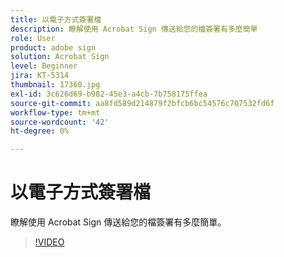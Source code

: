 ```yaml
---
title: 以電子方式簽署檔
description: 瞭解使用 Acrobat Sign 傳送給您的檔簽署有多麼簡單
role: User
product: adobe sign
solution: Acrobat Sign
level: Beginner
jira: KT-5314
thumbnail: 17360.jpg
exl-id: 3c626d69-b982-45e3-a4cb-7b758175ffea
source-git-commit: aa8fd589d214879f2bfcb6bc54576c707532fd6f
workflow-type: tm+mt
source-wordcount: '42'
ht-degree: 0%

---
```


# 以電子方式簽署檔

瞭解使用 Acrobat Sign 傳送給您的檔簽署有多麼簡單。

>[!VIDEO](https://video.tv.adobe.com/v/344217?quality=12&learn=on&hidetitle=true)
